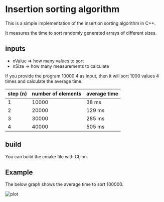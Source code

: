 # Insertion sorting algorithm
This is a simple implementation of the insertion sorting algorithm in C++.

It measures the time to sort randomly generated arrays of different sizes.

## inputs

- nValue => how many values to sort
- nSize => how many measurements to calculate

If you provide the program 10000 4 as input, then
it will sort 1000 values 4 times and calculate the average time.

| step (n) | number of elements | average time |
|----------|--------------------|--------------|
| 1        | 10000              | 38 ms        |
| 2        | 20000              | 129 ms       |
| 3        | 30000              | 285 ms       |
| 4        | 40000              | 505 ms       |

## build

You can build the cmake file with CLion.

## Example
The below graph shows the average time to sort 100000.

![plot](https://quickchart.io/chart/render/zm-dd5a5c95-6438-4387-beab-61e00ccccb45?data1=12,38,71,128,198,285,389,508,636,795,962,1146,1349,1566,1795,2042,2297,2578,2877,3187,&labels=n=1,n=2,n=3,n=4,n=5,n=6,n=7,n=8,n=9,n=10,n=11,n=12,n=13,n=14,n=15,n=16,n=17,n=18,n=19,n=20 "Title")
